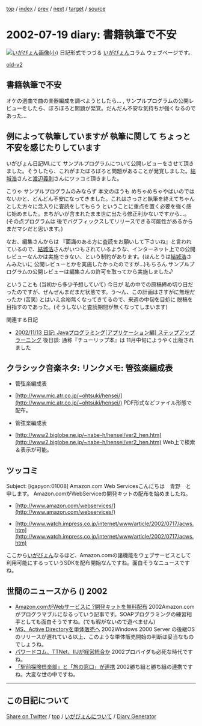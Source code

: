 [top](../index.html) 
 / [index](https://igapyon.github.io/diary/2002/index.html) 
 / [prev](https://igapyon.github.io/diary/2002/ig020718.html) 
 / [next](https://igapyon.github.io/diary/2002/ig020722.html) 
 / [target](https://igapyon.github.io/diary/2002/ig020719.html) 
 / [source](https://github.com/igapyon/diary/blob/gh-pages/2002/ig020719.html.src.md) 

2002-07-19 diary: 書籍執筆で不安
=====================================================================================================
[![いがぴょん画像(小)](https://igapyon.github.io/diary/images/iga200306s.jpg "いがぴょん")](https://igapyon.github.io/diary/memo/memoigapyon.html) 日記形式でつづる [いがぴょん](https://igapyon.github.io/diary/memo/memoigapyon.html)コラム ウェブページです。

[old-v2](ig020719-orig.html)

## 書籍執筆で不安

オケの選曲で曲の楽器編成を調べようとしたら… , サンプルプログラムの公開レビューをしたら、ぼろぼろと問題が発覚。だんだん不安な気持ちが強くなるのであった…


## 例によって執筆していますが 執筆に関して ちょっと不安を感じたりしています

いがぴょん日記MLにて サンプルプログラムについて公開レビューをさせて頂きました。そうしたら、これがまたぼろぼろと問題があることが発覚しました。[結城浩](http://www.hyuki.com/)さんと[渡辺義則](http://d.hatena.ne.jp/a-san/)さんにツッコミ頂きました。

こりゃ サンプルプログラムのみならず 本文のほうも めちゃめちゃやばいのではないかと、どんどん不安になってきました。これはさっさと執筆を終えてちゃんとした方々に念入りに査読をしてもらう ということに重点を置く必要を強く感じ始めました。まちがいが含まれたまま世に出たら修正利かないですから…。(その点プログラムは 後でバグフィックスしてリリースできる可能性があるから まだマシだと思います。)

なお、編集さんからは 『面識のある方に査読をお願いして下さいね』と言われているので、[結城浩](http://www.hyuki.com/)さんがいつもされているような、インターネット上での公開レビューなんかは実施できない、という制約があります。(ほんとうは[結城浩](http://www.hyuki.com/)さんみたいに 公開レビューとかを実施したかったのですが…)もちろん サンプルプログラムの公開レビューは編集さんの許可を取ってから実施しました♪

ということも (当初から多少予想していて) 今日が 私の中での原稿締め切り日だったのですが、ぜんぜんまだまだ状態です。う～ん、この計画はさすがに無理だったか (苦笑) とはいえ余裕無くなってきてるので、来週の中旬を目処に 脱稿を目指すのであった。(そうしないと査読期間が無くなってしまいます)

関連する日記

* [2002/11/13 日記: Javaプログラミング[アプリケーション編] ステップアップラーニング](ig021113.html)
  後日談: 通称『チューリップ本』は 11月中旬にようやく出版されました

## クラシック音楽ネタ: リンクメモ: 管弦楽編成表

* 管弦楽編成表
  
* [http://www.mic.atr.co.jp/~ohtsuki/hensei/](http://www.mic.atr.co.jp/~ohtsuki/hensei/)
  PDF形式などファイル形態で配布。
  
* 管弦楽編成表
  
* [http://www2.biglobe.ne.jp/~nabe-h/hensei/ver2_hen.htm](http://www2.biglobe.ne.jp/~nabe-h/hensei/ver2_hen.htm)
  Web上で検索＆表示が可能。

## ツッコミ

Subject:  [igapyon:01008] Amazon.com Web Servicesこんにちは　青野　と申します。
Amazon.comがWebServiceの開発キットの配布を始めましたね。

* [http://www.amazon.com/webservices/](http://www.amazon.com/webservices/)
  
* [http://www.watch.impress.co.jp/internet/www/article/2002/0717/acws.htm](http://www.watch.impress.co.jp/internet/www/article/2002/0717/acws.htm)

ここから[いがぴょん](http://www.igapyon.jp/igapyon/diary/memo/memoigapyon.html)なるほど、Amazon.comの諸機能をウェブサービスとして利用可能にするっていうSDKを配布開始なんですね。面白そうなニュースですね。

## 世間のニュースから () 2002

* [Amazon.comがWebサービスに ?開発キットを無料配布](http://www.watch.impress.co.jp/internet/www/article/2002/0717/acws.htm)  2002Amazon.comがプログラマブルになるっていう記事です。SOAPプログラミングの練習相手としても面白そうですね。(でも暇がないので遊べません)
* [MS、Active Directoryを単体販売へ](http://www.zdnet.co.jp/news/0207/19/nebt_16.html)  2002Windows 2000 Server の後継OSのリリースが遅れている以上、このような単体販売開始の判断は妥当なものでしょうね。
* [パワードコム、TTNet、IIJが経営統合か](http://www.zdnet.co.jp/news/0207/18/njbt_01.html)  2002プロバイダも必死な時代ですね。
* [「駅前探険倶楽部」と「旅の窓口」が連携](http://www.zdnet.co.jp/news/0207/18/njbt_03.html)  2002勝ち組と勝ち組の連携ですね。大変な世の中ですね。

----------------------------------------------------------------------------------------------------

## この日記について

[Share on Twitter](https://twitter.com/intent/tweet?hashtags=igapyon%2Cdiary%2C%E3%81%84%E3%81%8C%E3%81%B4%E3%82%87%E3%82%93&text=%E6%9B%B8%E7%B1%8D%E5%9F%B7%E7%AD%86%E3%81%A7%E4%B8%8D%E5%AE%89&url=https%3A%2F%2Figapyon.github.io%2Fdiary%2F2002%2Fig020719.html) / [top](../index.html) / [いがぴょんについて](https://igapyon.github.io/diary/memo/memoigapyon.html) / [Diary Generator](https://github.com/igapyon/igapyonv3)
